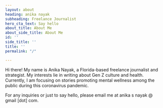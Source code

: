 ```yaml
---
layout: about
heading: anika nayak
subheading: Freelance Journalist
hero_cta_text: Say hello
about_title: About Me
about_side_title: About Me
id: ''
side_title: ''
title: ''
permalink: "/"

---
```

Hi there! My name is Anika Nayak, a Florida-based freelance journalist and strategist. My interests lie in writing about Gen Z culture and health. Currently, I am focusing on stories promoting mental wellness among the public during this coronavirus pandemic.

For any inquiries or just to say hello, please email me at anika s nayak @ gmail \[dot\] com.